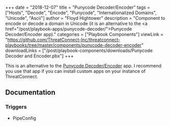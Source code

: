+++
date = "2018-12-07"
title = "Punycode Decoder/Encoder"
tags = ["Hosts", "Decode", "Encode", "Punycode", "Internationalized Domains", "Unicode", "Ascii"]
author = "Floyd Hightower"
description = "Component to encode or decode a domain in Unicode (it is an alternative to the <a href=\"/post/playbook-apps/punycode-decoder/\">Punycode Decoder/Encoder</a> app)."
categories = ["Playbook Components"]
viewLink = "https://github.com/ThreatConnect-Inc/threatconnect-playbooks/tree/master/components/punycode-decoder-encoder"
downloadLinks = ["/post/playbook-components/downloads/Punycode Decoder and Encoder.pbx"]
+++

This is an alternative to the [Punycode Decoder/Encoder](/post/playbook-apps/punycode-decoder/) app. I recommend you use that app if you can install custom apps on your instance of ThreatConnect.

## Documentation

### Triggers

- PipeConfig

